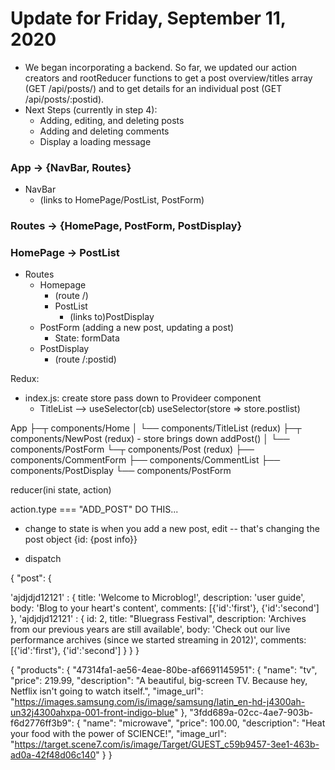 # Update for Friday, September 11, 2020

- We began incorporating a backend. So far, we updated our action creators and rootReducer functions to get a post overview/titles array (GET /api/posts/) and to get details for an individual post (GET /api/posts/:postid).
- Next Steps (currently in step 4):
  - Adding, editing, and deleting posts
  - Adding and deleting comments
  - Display a loading message

### App -> {NavBar, Routes}

- NavBar
  - (links to HomePage/PostList, PostForm)

### Routes -> {HomePage, PostForm, PostDisplay}

### HomePage -> PostList

- Routes
  - Homepage
    - (route /)
    - PostList
      - (links to)PostDisplay
  - PostForm (adding a new post, updating a post)
    - State: formData
  - PostDisplay
    - (route /:postid)

Redux:

- index.js: create store pass down to Provideer component
  - TitleList --> useSelector(cb)
    useSelector(store => store.postlist)

App
├─┬ components/Home
│ └── components/TitleList (redux)
├─┬ components/NewPost (redux) - store brings down addPost()
│ └── components/PostForm
└─┬ components/Post (redux)
├── components/CommentForm
├── components/CommentList
├── components/PostDisplay
└── components/PostForm

reducer(ini state, action)

action.type === "ADD_POST"
DO THIS...

- change to state is when you add a new post, edit -- that's changing the
  post object {id: {post info}}

- dispatch

{ "post": {

'ajdjdjd12121' : {
title: 'Welcome to Microblog!',
description: 'user guide',
body: 'Blog to your heart\'s content',
comments: [{'id':'first'}, {'id':'second']
},
'ajdjdjd12121' : {
id: 2,
title: "Bluegrass Festival",
description: 'Archives from our previous years are still available',
body: 'Check out our live performance archives (since we started streaming in 2012)',
comments: [{'id':'first'}, {'id':'second']
}
}
}

{
"products": {
"47314fa1-ae56-4eae-80be-af6691145951": {
"name": "tv",
"price": 219.99,
"description": "A beautiful, big-screen TV. Because hey, Netflix isn't going to watch itself.",
"image_url": "https://images.samsung.com/is/image/samsung/latin_en-hd-j4300ah-un32j4300ahxpa-001-front-indigo-blue"
},
"3fdd689a-02cc-4ae7-903b-f6d2776ff3b9": {
"name": "microwave",
"price": 100.00,
"description": "Heat your food with the power of SCIENCE!",
"image_url": "https://target.scene7.com/is/image/Target/GUEST_c59b9457-3ee1-463b-ad0a-42f48d06c140"
}
}
